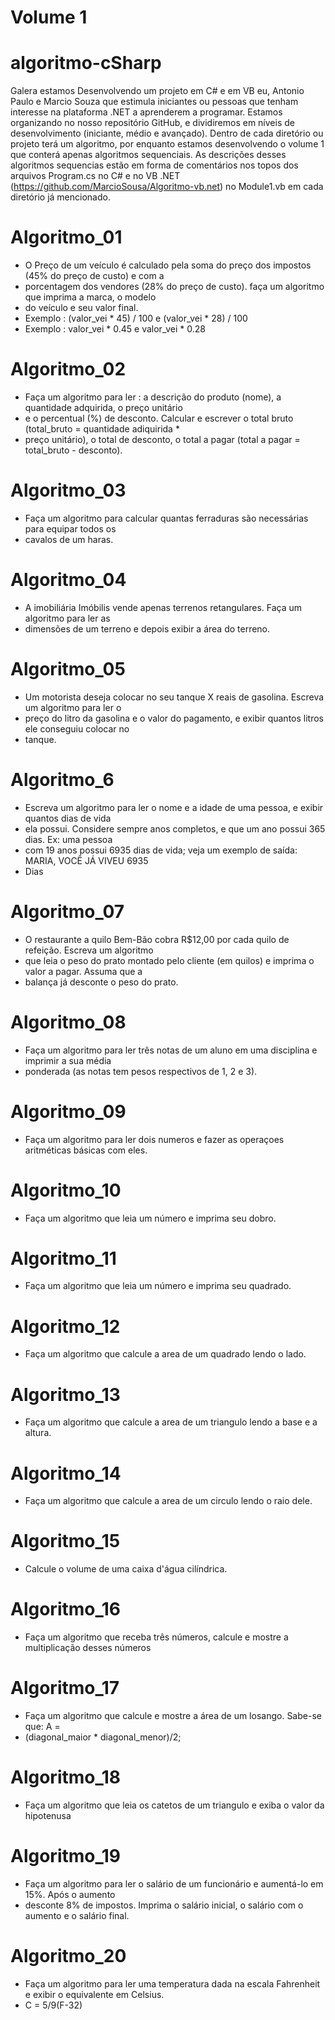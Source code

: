 # Volume 1



# algoritmo-cSharp

Galera estamos Desenvolvendo um projeto em C# e em VB eu, Antonio Paulo e Marcio Souza que estimula iniciantes ou pessoas que tenham interesse na plataforma .NET a aprenderem a programar. Estamos organizando no nosso repositório GitHub, e dividiremos em níveis de  desenvolvimento (iniciante, médio e avançado). Dentro de cada diretório ou projeto terá um algoritmo, por enquanto estamos desenvolvendo o volume 1 que conterá apenas algoritmos sequenciais. As descrições desses algoritmos sequencias estão em forma de comentários nos topos dos arquivos Program.cs no C# e no VB .NET (https://github.com/MarcioSousa/Algoritmo-vb.net) no Module1.vb em cada diretório já mencionado.


# Algoritmo_01
 *  O Preço de um veículo é calculado pela soma do preço dos impostos (45% do preço de custo) e com a 
 *  porcentagem dos vendores (28% do preço de custo). faça um algoritmo que imprima a marca, o modelo 
 *  do veículo e seu valor final.
 *  Exemplo : (valor_vei * 45) / 100 e (valor_vei * 28) / 100
 *  Exemplo :  valor_vei * 0.45 e valor_vei * 0.28
 
# Algoritmo_02
 * Faça um algoritmo para ler : a descrição do produto (nome), a quantidade adquirida, o preço unitário 
 * e o percentual (%) de desconto. Calcular e escrever o total bruto (total_bruto = quantidade adiquirida * 
 * preço unitário), o total de desconto,  o total a pagar (total a pagar = total_bruto - desconto).

# Algoritmo_03
 * Faça um algoritmo para calcular quantas ferraduras são necessárias para equipar todos os
 * cavalos de um haras.

# Algoritmo_04
 * A imobiliária Imóbilis vende apenas terrenos retangulares. Faça um algoritmo para ler as 
 * dimensões de um terreno e depois exibir a área do terreno. 

# Algoritmo_05
 * Um motorista deseja colocar no seu tanque X reais de gasolina. Escreva um algoritmo para ler o 
 * preço do litro da gasolina e o valor do pagamento, e exibir quantos litros ele conseguiu colocar no 
 * tanque.

# Algoritmo_6
 *  Escreva um algoritmo para ler o nome e a idade de uma pessoa, e exibir quantos dias de vida 
 *  ela possui. Considere sempre anos completos, e que um ano possui 365 dias. Ex: uma pessoa 
 *  com 19 anos possui 6935 dias de vida; veja um exemplo de saída: MARIA, VOCÊ JÁ VIVEU 6935 
 *  Dias

# Algoritmo_07
 * O restaurante a quilo Bem-Bão cobra R$12,00 por cada quilo de refeição. Escreva um algoritmo
 * que leia o peso do prato montado pelo cliente (em quilos) e imprima o valor a pagar. Assuma que a 
 * balança já desconte o peso do prato.

# Algoritmo_08
 * Faça um algoritmo para ler três notas de um aluno em uma disciplina e imprimir a sua média 
 * ponderada (as notas tem pesos respectivos de 1, 2 e 3). 

# Algoritmo_09
 * Faça um algoritmo para ler dois numeros e fazer as operaçoes aritméticas básicas com eles. 

# Algoritmo_10
 * Faça um algoritmo que leia um número e imprima seu dobro. 

# Algoritmo_11
 * Faça um algoritmo que leia um número e imprima seu quadrado.  

# Algoritmo_12
 * Faça um algoritmo que calcule a area de um quadrado lendo o lado.     

# Algoritmo_13
 * Faça um algoritmo que calcule a area de um triangulo lendo a base e a altura. 

# Algoritmo_14
 * Faça um algoritmo que calcule a area de um circulo lendo o raio dele. 

# Algoritmo_15
 *  Calcule o volume de uma caixa d'água cilíndrica. 

# Algoritmo_16
 * Faça um algoritmo que receba três números, calcule e mostre a multiplicação desses números 

# Algoritmo_17
 * Faça um algoritmo que calcule e mostre a área de um losango. Sabe-se que: A = 
 * (diagonal_maior * diagonal_menor)/2;  

# Algoritmo_18
 * Faça um algoritmo que leia os catetos de um triangulo e exiba o valor da hipotenusa

# Algoritmo_19
 * Faça um algoritmo para ler o salário de um funcionário e aumentá-lo em 15%. Após o aumento
 * desconte 8% de impostos. Imprima o salário inicial, o salário com o aumento e o salário final. 

# Algoritmo_20
 * Faça um algoritmo para ler uma temperatura dada na escala Fahrenheit e exibir o equivalente em Celsius.
 * C = 5/9(F-32)
  
 
